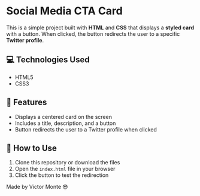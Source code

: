# Social Media CTA Card

This is a simple project built with **HTML** and **CSS** that displays a **styled card** with a button. When clicked, the button redirects the user to a specific **Twitter profile**.

## 💻 Technologies Used

- HTML5  
- CSS3

## 🎯 Features

- Displays a centered card on the screen  
- Includes a title, description, and a button  
- Button redirects the user to a Twitter profile when clicked

## 🤔 How to Use

1. Clone this repository or download the files  
2. Open the `index.html` file in your browser  
3. Click the button to test the redirection

Made by Victor Monte 😎
